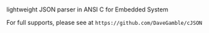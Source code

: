 ###

lightweight JSON parser in ANSI C for Embedded System

For full supports, please see at `https://github.com/DaveGamble/cJSON`